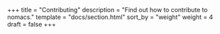 +++
title = "Contributing"
description = "Find out how to contribute to nomacs."
template = "docs/section.html"
sort_by = "weight"
weight = 4
draft = false
+++
